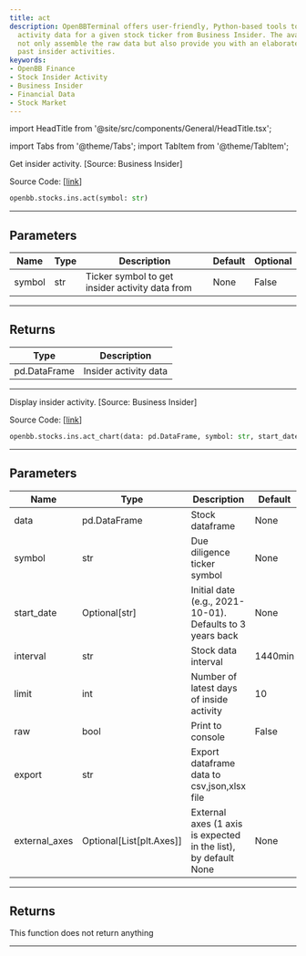 ```yaml
---
title: act
description: OpenBBTerminal offers user-friendly, Python-based tools to gauge insider
  activity data for a given stock ticker from Business Insider. The available functions
  not only assemble the raw data but also provide you with an elaborate chart outlining
  past insider activities.
keywords:
- OpenBB Finance
- Stock Insider Activity
- Business Insider
- Financial Data
- Stock Market
---
```


import HeadTitle from '@site/src/components/General/HeadTitle.tsx';

<HeadTitle title="stocks.ins.act - Reference | OpenBB SDK Docs" />

import Tabs from '@theme/Tabs';
import TabItem from '@theme/TabItem';

<Tabs>
<TabItem value="model" label="Model" default>

Get insider activity. [Source: Business Insider]

Source Code: [[link](https://github.com/OpenBB-finance/OpenBB/tree/main/openbb_terminal/stocks/insider/businessinsider_model.py#L17)]

```python
openbb.stocks.ins.act(symbol: str)
```

---

## Parameters

| Name | Type | Description | Default | Optional |
| ---- | ---- | ----------- | ------- | -------- |
| symbol | str | Ticker symbol to get insider activity data from | None | False |


---

## Returns

| Type | Description |
| ---- | ----------- |
| pd.DataFrame | Insider activity data |
---

</TabItem>
<TabItem value="view" label="Chart">

Display insider activity. [Source: Business Insider]

Source Code: [[link](https://github.com/OpenBB-finance/OpenBB/tree/main/openbb_terminal/stocks/insider/businessinsider_view.py#L32)]

```python
openbb.stocks.ins.act_chart(data: pd.DataFrame, symbol: str, start_date: Optional[str] = None, interval: str = "1440min", limit: int = 10, raw: bool = False, export: str = "", external_axes: Optional[List[matplotlib.axes._axes.Axes]] = None)
```

---

## Parameters

| Name | Type | Description | Default | Optional |
| ---- | ---- | ----------- | ------- | -------- |
| data | pd.DataFrame | Stock dataframe | None | False |
| symbol | str | Due diligence ticker symbol | None | False |
| start_date | Optional[str] | Initial date (e.g., 2021-10-01). Defaults to 3 years back | None | True |
| interval | str | Stock data interval | 1440min | True |
| limit | int | Number of latest days of inside activity | 10 | True |
| raw | bool | Print to console | False | True |
| export | str | Export dataframe data to csv,json,xlsx file |  | True |
| external_axes | Optional[List[plt.Axes]] | External axes (1 axis is expected in the list), by default None | None | True |


---

## Returns

This function does not return anything

---

</TabItem>
</Tabs>
